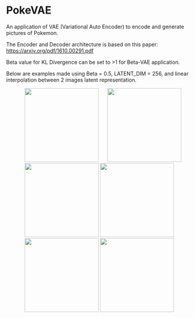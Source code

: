 # PokeVAE

An application of VAE (Variational Auto Encoder) to encode and generate pictures of Pokemon.

The Encoder and Decoder architecture is based on this paper: https://arxiv.org/pdf/1610.00291.pdf

Beta value for KL Divergence can be set to >1 for Beta-VAE application.

Below are examples made using Beta = 0.5, LATENT_DIM = 256, and linear interpolation between 2 images latent representation.

<p pad="10" align="center"> 
<img src="https://github.com/keniMawson/PokeVAE/blob/master/interpolate/gif/_generate_animation.gif" width="200" height="200" hspace="20"/>
<img src="https://github.com/keniMawson/PokeVAE/blob/master/interpolate/gif/2_generate_animation.gif" width="200" height="200"/> 
<img src="https://github.com/keniMawson/PokeVAE/blob/master/interpolate/gif/3_generate_animation.gif" width="200" height="200"/> 
<img src="https://github.com/keniMawson/PokeVAE/blob/master/interpolate/gif/4_generate_animation.gif" width="200" height="200"/> 
<img src="https://github.com/keniMawson/PokeVAE/blob/master/interpolate/gif/5_generate_animation.gif" width="200" height="200"/>
<img src="https://github.com/keniMawson/PokeVAE/blob/master/interpolate/gif/6_generate_animation.gif" width="200" height="200"/>
</p>
